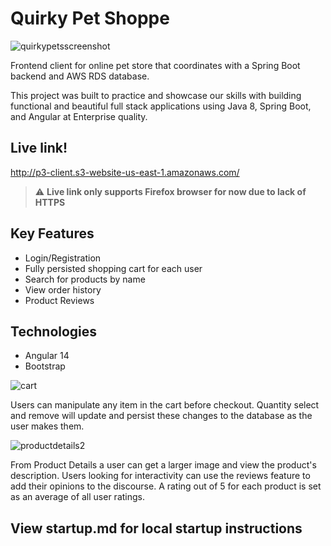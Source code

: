# Quirky Pet Shoppe

![quirkypetsscreenshot](https://user-images.githubusercontent.com/88803371/196726883-05d5a068-7c07-419d-a5b0-17354872bd6c.PNG)

Frontend client for online pet store that coordinates with a Spring Boot backend and AWS RDS database.

This project was built to practice and showcase our skills with building functional and beautiful full stack applications using Java 8, Spring Boot, and Angular at Enterprise quality. 

## Live link!
http://p3-client.s3-website-us-east-1.amazonaws.com/
> :warning: **Live link only supports Firefox browser for now due to lack of HTTPS**

## Key Features 
- Login/Registration
- Fully persisted shopping cart for each user
- Search for products by name
- View order history
- Product Reviews

## Technologies
- Angular 14 
- Bootstrap

![cart](https://user-images.githubusercontent.com/88803371/196733780-89ae6ae7-3a96-4026-a9a5-7c53c0e940d2.PNG)

Users can manipulate any item in the cart before checkout. Quantity select and remove will update and persist these changes to the 
database as the user makes them.

![productdetails2](https://user-images.githubusercontent.com/88803371/196734450-1f1c86e2-8a5b-4e06-bd31-9401c2309e82.png)

From Product Details a user can get a larger image and view the product's description. Users looking for interactivity can use the reviews feature to add their opinions to the discourse. A rating out of 5 for each product is set as an average of all user ratings.


## View startup.md for local startup instructions


